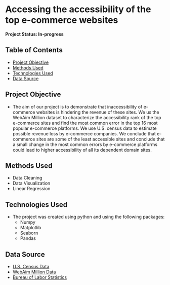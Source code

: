 # Accessing the accessibility of the top e-commerce websites

**Project Status: In-progress**

## Table of Contents
- [Project Objective](##Project-Objective)
- [Methods Used](##Methods-Used)
- [Technologies Used](##Technologies-Used)
- [Data Source](##Data-Source)

## Project Objective
- The aim of our project is to demonstrate that inaccessibility of e-commerce websites is hindering the revenue of these sites. We us the WebAim Million dataset to characterize the accessibility rank of the top e-commerce sites and find the most common error in the top 16 most popular e-commerce platforms. We use U.S. census data to estimate possible revenue loss by e-commerce companies. We conclude that e-commerce sites are some of the least accessible sites and conclude that a small change in the most common errors by e-commerce platforms could lead to higher accessibility of all its dependent domain sites. 

## Methods Used
- Data Cleaning
- Data Visualization
- Linear Regression

## Technologies Used
- The project was created using python and using the following packages: 
  * Numpy
  * Matplotlib
  * Seaborn
  * Pandas
## Data Source
- [U.S. Census Data](https://www.census.gov/programs-surveys/acs/data.html)
- [WebAim Million Data](https://webaim.org/projects/million/)
- [Bureau of Labor Statistics](https://beta.bls.gov/dataQuery/search)
